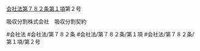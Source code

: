 [会社法第７８２条第１項](会社法＿＿＿＿第７８２条第１項)第２号

吸収分割株式会社　吸収分割契約


#会社法
#会社法/第７８２条
#会社法/第７８２条/第１項
#会社法/第７８２条/第１項/第２号
